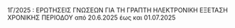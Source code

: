 1Γ/2025 : ΕΡΩΤΗΣΕΙΣ ΓΝΩΣΕΩΝ ΓΙΑ ΤΗ ΓΡΑΠΤΗ ΗΛΕΚΤΡΟΝΙΚΗ ΕΞΕΤΑΣΗ ΧΡΟΝΙΚΗΣ ΠΕΡΙΟΔΟΥ από 20.6.2025 έως και 01.07.2025
